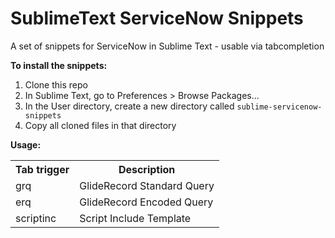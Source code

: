 # SublimeText ServiceNow Snippets


A set of snippets for ServiceNow in Sublime Text - usable via tabcompletion

**To install the snippets:**

1. Clone this repo
2. In Sublime Text, go to Preferences > Browse Packages...
3. In the User directory, create a new directory called `sublime-servicenow-snippets`
4. Copy all cloned files in that directory

**Usage:**
<table>
  <tr><th>Tab trigger</th>
  <th>Description</th></tr>
	<tr><td>grq</td>
	<td>GlideRecord Standard Query</td></tr>
	<tr><td>erq</td>
	<td>GlideRecord Encoded Query</td></tr>
	<tr><td>scriptinc</td>
	<td>Script Include Template</td></tr>
</table>



